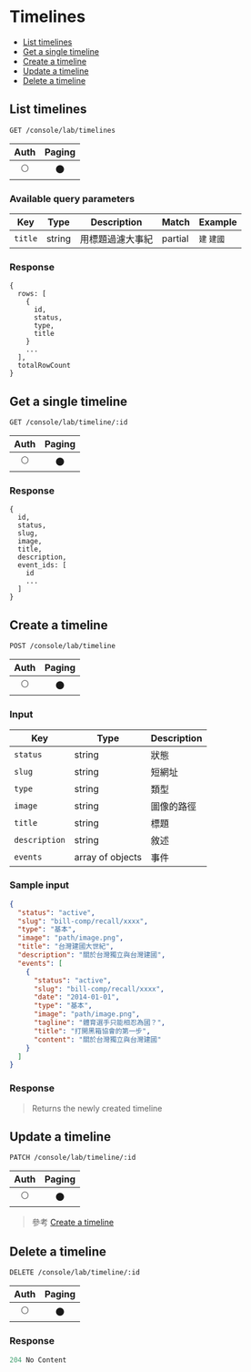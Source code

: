 # Timelines

- [List timelines](#list-timelines)
- [Get a single timeline](#get-a-single-timeline)
- [Create a timeline](#create-a-timeline)
- [Update a timeline](#update-a-timeline)
- [Delete a timeline](#delete-a-timeline)

## List timelines
```
GET /console/lab/timelines
```

| Auth | Paging |
| :---: | :---: |
| 🌕 | 🌑 |

### Available query parameters

| Key | Type | Description | Match | Example |
| --- | --- | --- | --- | --- |
| `title` | string | 用標題過濾大事紀 | partial | `建` `建國` |

### Response
```
{
  rows: [
    {
      id,
      status,
      type,
      title
    }
    ...
  ],
  totalRowCount
}
```

## Get a single timeline
```
GET /console/lab/timeline/:id
```

| Auth | Paging |
| :---: | :---: |
| 🌕 | 🌑 |

### Response
```
{
  id,
  status,
  slug,
  image,
  title,
  description,
  event_ids: [
    id
    ...
  ]
}
```

## Create a timeline
```
POST /console/lab/timeline
```

| Auth | Paging |
| :---: | :---: |
| 🌕 | 🌑 |

### Input

| Key | Type | Description |
| --- | --- | --- |
| `status` | string | 狀態 |
| `slug` | string | 短網址 |
| `type` | string | 類型 |
| `image` | string | 圖像的路徑 |
| `title` | string | 標題 |
| `description` | string | 敘述 |
| `events` | array of objects | 事件 |

### Sample input
```json
{
  "status": "active",
  "slug": "bill-comp/recall/xxxx",
  "type": "基本",
  "image": "path/image.png",
  "title": "台灣建國大世紀",
  "description": "關於台灣獨立與台灣建國",
  "events": [
    {
      "status": "active",
      "slug": "bill-comp/recall/xxxx",
      "date": "2014-01-01",
      "type": "基本",
      "image": "path/image.png",
      "tagline": "體育選手只能相忍為國？",
      "title": "打開黑箱協會的第一步",
      "content": "關於台灣獨立與台灣建國"
    }
  ]
}
```

### Response
> Returns the newly created timeline

## Update a timeline
```
PATCH /console/lab/timeline/:id
```

| Auth | Paging |
| :---: | :---: |
| 🌕 | 🌑 |

> 參考 [Create a timeline](#create-a-timeline)

## Delete a timeline
```
DELETE /console/lab/timeline/:id
```

| Auth | Paging |
| :---: | :---: |
| 🌕 | 🌑 |

### Response
```javascript
204 No Content
```
